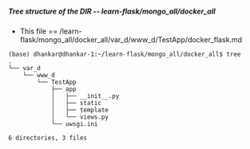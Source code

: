 ##### Tree structure of the DIR -- learn-flask/mongo_all/docker_all
- This file == /learn-flask/mongo_all/docker_all/var_d/www_d/TestApp/docker_flask.md
```
(base) dhankar@dhankar-1:~/learn-flask/mongo_all/docker_all$ tree
.
└── var_d
    └── www_d
        └── TestApp
            ├── app
            │   ├── __init__.py
            │   ├── static
            │   ├── template
            │   └── views.py
            └── uwsgi.ini

6 directories, 3 files
```
#
```
```
#
```
```
#

